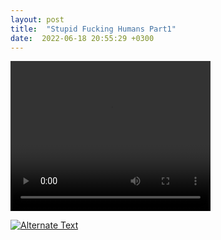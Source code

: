 ```yaml
---
layout: post
title:  "Stupid Fucking Humans Part1"
date:  2022-06-18 20:55:29 +0300
---
```


<video width="320" height="240" controls>
  <source src="/bojkos-thoughts/assets/images/stupid_momo.mp4" type="video/mp4">
Your browser does not support the video tag.
</video>

[![Alternate Text]({/bojkos-thoughts/assets/images/fucking_momchil.png})]({/bojkos-thoughts/assets/images/stupid_momo.mp4} "Link Title")
